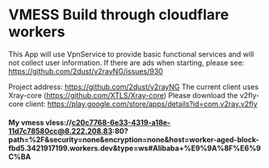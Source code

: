 # VMESS Build through cloudflare workers
This App will use VpnService to provide basic functional services and will not collect user information.
If there are ads when starting, please see: https://github.com/2dust/v2rayNG/issues/930

Project address: https://github.com/2dust/v2rayNG
The current client uses Xray-core (https://github.com/XTLS/Xray-core)
Please download the v2fly-core client: https://play.google.com/store/apps/details?id=com.v2ray.v2fly

#### My vmess vless://c20c7768-6e33-4319-a18e-11d7c78580cc@8.222.208.83:80?path=%2F&security=none&encryption=none&host=worker-aged-block-fbd5.3421917199.workers.dev&type=ws#Alibaba+%E9%9A%8F%E6%9C%BA
